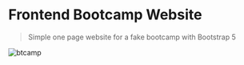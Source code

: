# Frontend Bootcamp Website

> Simple one page website for a fake bootcamp with Bootstrap 5

![btcamp](https://github.com/LEO0331/Projects_Leetcode/blob/main/Hulu-website-clone/HuluPage.png)
